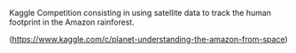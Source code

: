 Kaggle Competition consisting in using satellite data to track the human footprint in the Amazon rainforest. 

(https://www.kaggle.com/c/planet-understanding-the-amazon-from-space)
